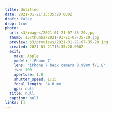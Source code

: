 ```yaml
---
title: Untitled
date: 2021-01-21T15:35:20.000Z
draft: false
drop: true
photo:
  url: s3/images/2021-01-21-07-35-20.jpg
  thumb: s3/thumbs/2021-01-21-07-35-20.jpg
  preview: s3/previews/2021-01-21-07-35-20.jpg
  created: 2021-01-21T15:35:20.000Z
  exif:
    make: Apple
    model: 'iPhone 7'
    lens: 'iPhone 7 back camera 3.99mm f/1.8'
    iso: 100
    aperture: 1.8
    shutter_speed: 1/15
    focal_length: '4.0 mm'
    gps: null
  title: null
  caption: null
links: []
---
```

